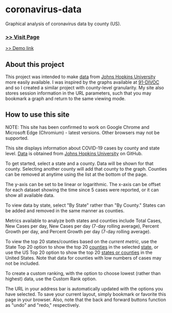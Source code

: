 # coronavirus-data
Graphical analysis of coronavirus data by county (US).
<h3><a href="https://jpiland16.github.io/coronavirus-data/" target="_blank"> &gt;&gt; Visit Page </a></h3>

<a href="https://jpiland16.github.io/coronavirus-data/?by=county&x=DaysSince5&dataType=TotalCases&scale=linear&top=1,10,North%20Carolina">&gt;&gt; Demo link</a>

<h2>About this project</h2>

This project was intended to make <a href="https://raw.githubusercontent.com/CSSEGISandData/COVID-19/master/csse_covid_19_data/csse_covid_19_time_series/time_series_covid19_confirmed_US.csv" target="_blank">data</a>  from <a href="https://github.com/CSSEGISandData/COVID-19" target="_blank">Johns Hopkins University</a> more easily available. I was inspired by the graphs available at <a href="https://91-divoc.com/pages/covid-visualization/" target="_blank">91-DIVOC</a> and so I created a similar project with county-level granularity. My site also stores session information in the URL parameters, such that you may bookmark a graph and return to the same viewing mode.

<h2>How to use this site</h2>

<p>NOTE: This site has been confirmed to work on Google Chrome and Microsoft Edge (Chromium) - latest versions. Other browsers may not be supported.</p>
<p>This site displays information about COVID-19 cases by county and state level. <a href="https://raw.githubusercontent.com/CSSEGISandData/COVID-19/master/csse_covid_19_data/csse_covid_19_time_series/time_series_covid19_confirmed_US.csv" target="_blank">Data</a> is obtained from <a href="https://github.com/CSSEGISandData/COVID-19" target="_blank">Johns Hopkins University</a> on GitHub.</p>
<p>To get started, select a state and a county. Data will be shown for that county. Selecting another county will add that county to the graph. Counties can be removed at anytime using the list at the bottom of the page.</p>
<p>The y-axis can be set to be linear or logarithmic. The x-axis can be offset for each dataset showing the time since 5 cases were reported, or it can show all available data.</p>
<p>To view data by state, select "By State" rather than "By County." States can be added and removed in the same manner as counties.</p>
<p>Metrics available to analyze both states and counties include Total Cases, New Cases per day, New Cases per day (7-day rolling average), Percent Growth per day, and Percent Growth per day (7-day rolling average).</p>
<p>To view the top 20 states/counties based on the <i>current metric</i>, use the State Top 20 option to show the top 20 <u>counties</u> in the selected <u>state</u>, or use the US Top 20 option to show the top 20 <u>states or counties</u> in the United States. Note that data for counties with low numbers of cases may not be included.</p>
<p>To create a custom ranking, with the option to choose lowest (rather than highest) data, use the Custom Rank option.</p>
<p>The URL in your address bar is automatically updated with the options you have selected. To save your current layout, simply bookmark or favorite this page in your browser. Also, note that the back and forward buttons function as "undo" and "redo," respectively.</p>

				
